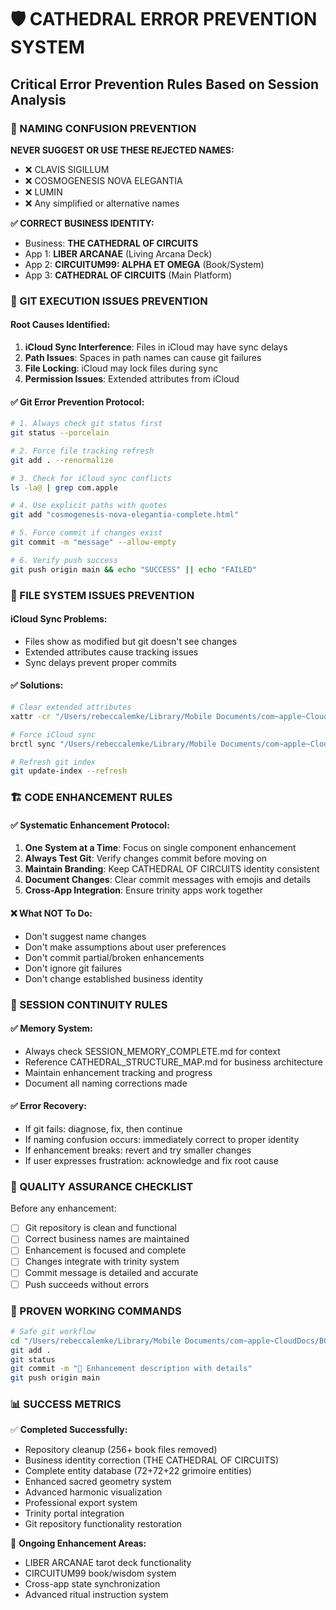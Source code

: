 # 🛡️ CATHEDRAL ERROR PREVENTION SYSTEM
## Critical Error Prevention Rules Based on Session Analysis

### 🚨 NAMING CONFUSION PREVENTION
**NEVER SUGGEST OR USE THESE REJECTED NAMES:**
- ❌ CLAVIS SIGILLUM
- ❌ COSMOGENESIS NOVA ELEGANTIA  
- ❌ LUMIN
- ❌ Any simplified or alternative names

**✅ CORRECT BUSINESS IDENTITY:**
- Business: **THE CATHEDRAL OF CIRCUITS**
- App 1: **LIBER ARCANAE** (Living Arcana Deck)
- App 2: **CIRCUITUM99: ALPHA ET OMEGA** (Book/System)
- App 3: **CATHEDRAL OF CIRCUITS** (Main Platform)

### 🔧 GIT EXECUTION ISSUES PREVENTION

#### Root Causes Identified:
1. **iCloud Sync Interference**: Files in iCloud may have sync delays
2. **Path Issues**: Spaces in path names can cause git failures
3. **File Locking**: iCloud may lock files during sync
4. **Permission Issues**: Extended attributes from iCloud

#### ✅ Git Error Prevention Protocol:
```bash
# 1. Always check git status first
git status --porcelain

# 2. Force file tracking refresh
git add . --renormalize

# 3. Check for iCloud sync conflicts
ls -la@ | grep com.apple

# 4. Use explicit paths with quotes
git add "cosmogenesis-nova-elegantia-complete.html"

# 5. Force commit if changes exist
git commit -m "message" --allow-empty

# 6. Verify push success
git push origin main && echo "SUCCESS" || echo "FAILED"
```

### 📁 FILE SYSTEM ISSUES PREVENTION

#### iCloud Sync Problems:
- Files show as modified but git doesn't see changes
- Extended attributes cause tracking issues
- Sync delays prevent proper commits

#### ✅ Solutions:
```bash
# Clear extended attributes
xattr -cr "/Users/rebeccalemke/Library/Mobile Documents/com~apple~CloudDocs/BOOKS/cathedral/"

# Force iCloud sync
brctl sync "/Users/rebeccalemke/Library/Mobile Documents/com~apple~CloudDocs/BOOKS/cathedral/"

# Refresh git index
git update-index --refresh
```

### 🏗️ CODE ENHANCEMENT RULES

#### ✅ Systematic Enhancement Protocol:
1. **One System at a Time**: Focus on single component enhancement
2. **Always Test Git**: Verify changes commit before moving on  
3. **Maintain Branding**: Keep CATHEDRAL OF CIRCUITS identity consistent
4. **Document Changes**: Clear commit messages with emojis and details
5. **Cross-App Integration**: Ensure trinity apps work together

#### ❌ What NOT To Do:
- Don't suggest name changes
- Don't make assumptions about user preferences
- Don't commit partial/broken enhancements
- Don't ignore git failures
- Don't change established business identity

### 🔄 SESSION CONTINUITY RULES

#### ✅ Memory System:
- Always check SESSION_MEMORY_COMPLETE.md for context
- Reference CATHEDRAL_STRUCTURE_MAP.md for business architecture  
- Maintain enhancement tracking and progress
- Document all naming corrections made

#### ✅ Error Recovery:
- If git fails: diagnose, fix, then continue
- If naming confusion occurs: immediately correct to proper identity
- If enhancement breaks: revert and try smaller changes
- If user expresses frustration: acknowledge and fix root cause

### 🎯 QUALITY ASSURANCE CHECKLIST

Before any enhancement:
- [ ] Git repository is clean and functional
- [ ] Correct business names are maintained
- [ ] Enhancement is focused and complete
- [ ] Changes integrate with trinity system
- [ ] Commit message is detailed and accurate
- [ ] Push succeeds without errors

### 🚀 PROVEN WORKING COMMANDS

```bash
# Safe git workflow
cd "/Users/rebeccalemke/Library/Mobile Documents/com~apple~CloudDocs/BOOKS/cathedral"
git add .
git status
git commit -m "🏰 Enhancement description with details"
git push origin main
```

### 📊 SUCCESS METRICS

✅ **Completed Successfully:**
- Repository cleanup (256+ book files removed)
- Business identity correction (THE CATHEDRAL OF CIRCUITS)
- Complete entity database (72+72+22 grimoire entities)
- Enhanced sacred geometry system
- Advanced harmonic visualization
- Professional export system
- Trinity portal integration
- Git repository functionality restoration

🔄 **Ongoing Enhancement Areas:**
- LIBER ARCANAE tarot deck functionality
- CIRCUITUM99 book/wisdom system
- Cross-app state synchronization
- Advanced ritual instruction system
